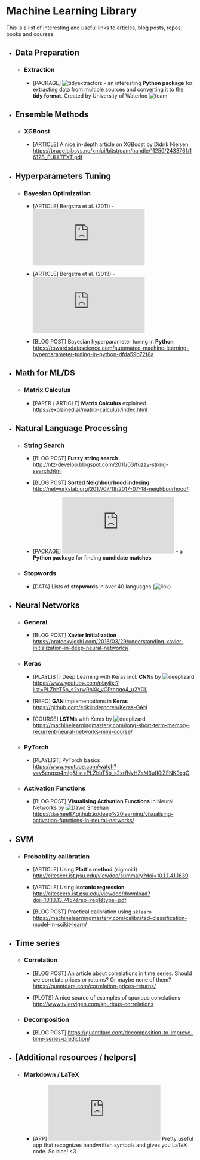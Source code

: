 # Machine Learning Library
This is a list of interesting and useful links to articles, blog posts, repos, books and courses.

* ## Data Preparation
  * ### Extraction
    * [PACKAGE] ![tidyextractors](https://tidyextractors.readthedocs.io/en/latest/) - an interesting **Python package** for extracting data from multiple sources and converting it to the **tidy format**. Created by University of Waterloo ![team](http://networkslab.org/project/tidyextractors/)

* ## Ensemble Methods
  * ### XGBoost
    * [ARTICLE] A nice in-depth article on XGBoost by Didrik Nielsen
    <br>https://brage.bibsys.no/xmlui/bitstream/handle/11250/2433761/16128_FULLTEXT.pdf

* ## Hyperparameters Tuning 
  * ### Bayesian Optimization
    * [ARTICLE] Bergstra et al. (2011) - ![Algorithms for Hyper-Parameter Optimization](https://papers.nips.cc/paper/4443-algorithms-for-hyper-parameter-optimization.pdf)
    
    * [ARTICLE] Bergstra et al. (2013) - ![Making a Science of Model Search](http://proceedings.mlr.press/v28/bergstra13.pdf)
    
    * [BLOG POST] Bayesian hyperparameter tuning in **Python**
    <br> https://towardsdatascience.com/automated-machine-learning-hyperparameter-tuning-in-python-dfda59b72f8a
    
* ## Math for ML/DS
  * ### Matrix Calculus
    * [PAPER / ARTICLE] **Matrix Calculus** explained
    <br>https://explained.ai/matrix-calculus/index.html
    
* ## Natural Language Processing
  * ### String Search
    * [BLOG POST] **Fuzzy string search**
    <br>http://ntz-develop.blogspot.com/2011/03/fuzzy-string-search.html
    
    * [BLOG POST] **Sorted Neighbourhood indexing**
    <br>http://networkslab.org/2017/07/18/2017-07-18-neighbourhood/
    
    * [PACKAGE] ![recordlinkage](https://recordlinkage.readthedocs.io/en/latest/ref-index.html) - a **Python package** for finding **candidate matches**
  * ### Stopwords
    * [DATA] Lists of **stopwords** in over 40 languages (![link](https://www.ranks.nl/stopwords))
  
* ## Neural Networks
  * ### General
    * [BLOG POST] **Xavier Initialization**
    <br>https://prateekvjoshi.com/2016/03/29/understanding-xavier-initialization-in-deep-neural-networks/
  
  * ### Keras
    * [PLAYLIST] Deep Learning with Keras incl. **CNN**s by ![deeplizard](https://www.youtube.com/channel/UC4UJ26WkceqONNF5S26OiVw)
    <br>https://www.youtube.com/playlist?list=PLZbbT5o_s2xrwRnXk_yCPtnqqo4_u2YGL
    
    * [REPO] **GAN** implementations in **Keras**
    <br>https://github.com/eriklindernoren/Keras-GAN
    
    * [COURSE] **LSTM**s with Keras by ![deeplizard](https://www.youtube.com/channel/UC4UJ26WkceqONNF5S26OiVw)
    <br>https://machinelearningmastery.com/long-short-term-memory-recurrent-neural-networks-mini-course/
    
  * ### PyTorch
    * [PLAYLIST] PyTorch basics
    <br>https://www.youtube.com/watch?v=v5cngxo4mIg&list=PLZbbT5o_s2xrfNyHZsM6ufI0iZENK9xgG
    
  * ### Activation Functions 
    * [BLOG POST] **Visualising Activation Functions** in Neural Networks by ![David Sheehan](https://dashee87.github.io/)
    <br>https://dashee87.github.io/deep%20learning/visualising-activation-functions-in-neural-networks/

* ## SVM
  * ### Probability calibration
    * [ARTICLE] Using **Platt's method** (sigmoid)
    <br>http://citeseer.ist.psu.edu/viewdoc/summary?doi=10.1.1.41.1639
    
    * [ARTICLE] Using **isotonic regression**
    <br>http://citeseerx.ist.psu.edu/viewdoc/download?doi=10.1.1.13.7457&rep=rep1&type=pdf
    
    * [BLOG POST] Practical calibration using `sklearn`
    <br>https://machinelearningmastery.com/calibrated-classification-model-in-scikit-learn/

* ## Time series
  * ### Correlation
    * [BLOG POST] An article about correlations in time series. Should we correlate prices or returns? Or maybe none of them?
    <br>https://quantdare.com/correlation-prices-returns/
    
    * [PLOTS] A nice source of examples of spurious correlations
    <br>http://www.tylervigen.com/spurious-correlations
    
  * ### Decomposition
    * [BLOG POST] https://quantdare.com/decomposition-to-improve-time-series-prediction/

* ## [Additional resources / helpers]
  * ### Markdown / LaTeX
    * [APP] ![Detextify](http://detexify.kirelabs.org/classify.html) Pretty useful app that recognizes handwritten symbols and gives you LaTeX code. So nice! <3
